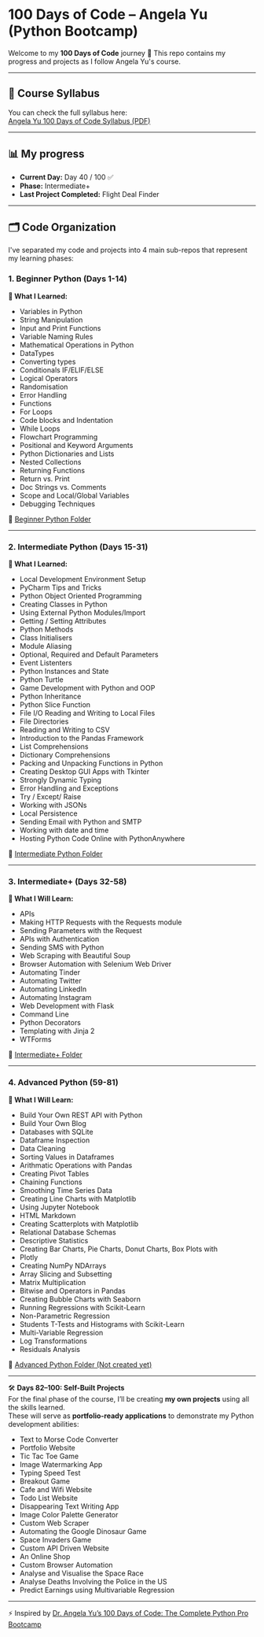 # 100 Days of Code – Angela Yu (Python Bootcamp)  
  
Welcome to my **100 Days of Code** journey 🚀
This repo contains my progress and projects as I follow Angela Yu's course.  
  
---
  
## 📄 Course Syllabus  
You can check the full syllabus here:  
[Angela Yu 100 Days of Code Syllabus (PDF)](./Syllabus+for+100+Days+of+Python.pdf)  
  
---
  
## 📊 My progress  
- **Current Day:** Day 40 / 100 ✅  
- **Phase:** Intermediate+  
- **Last Project Completed:** Flight Deal Finder
  
---
  
## 🗂️ Code Organization  
I've separated my code and projects into 4 main sub-repos that represent my learning phases:  
  
### 1. Beginner Python (Days 1-14)  
**📘 What I Learned:**  
- Variables in Python
- String Manipulation
- Input and Print Functions
- Variable Naming Rules
- Mathematical Operations in Python
- DataTypes
- Converting types
- Conditionals IF/ELIF/ELSE
- Logical Operators
- Randomisation
- Error Handling
- Functions
- For Loops
- Code blocks and Indentation
- While Loops
- Flowchart Programming
- Positional and Keyword Arguments
- Python Dictionaries and Lists
- Nested Collections
- Returning Functions
- Return vs. Print
- Doc Strings vs. Comments
- Scope and Local/Global Variables
- Debugging Techniques
  
📂 [Beginner Python Folder](./beginner-python/)  
  
---
  
### 2. Intermediate Python (Days 15-31)  
**📘 What I Learned:**  
- Local Development Environment Setup
- PyCharm Tips and Tricks
- Python Object Oriented Programming
- Creating Classes in Python
- Using External Python Modules/Import
- Getting / Setting Attributes
- Python Methods
- Class Initialisers
- Module Aliasing
- Optional, Required and Default Parameters
- Event Listenters
- Python Instances and State
- Python Turtle
- Game Development with Python and OOP
- Python Inheritance
- Python Slice Function
- File I/O Reading and Writing to Local Files
- File Directories
- Reading and Writing to CSV
- Introduction to the Pandas Framework
- List Comprehensions
- Dictionary Comprehensions
- Packing and Unpacking Functions in Python
- Creating Desktop GUI Apps with Tkinter
- Strongly Dynamic Typing
- Error Handling and Exceptions
- Try / Except/ Raise
- Working with JSONs
- Local Persistence
- Sending Email with Python and SMTP
- Working with date and time
- Hosting Python Code Online with PythonAnywhere
  
📂 [Intermediate Python Folder](./intermediate-python/)
  
---
  
### 3. Intermediate+ (Days 32-58)  
**📘 What I Will Learn:**  
- APIs
- Making HTTP Requests with the Requests module
- Sending Parameters with the Request
- APIs with Authentication
- Sending SMS with Python
- Web Scraping with Beautiful Soup
- Browser Automation with Selenium Web Driver
- Automating Tinder
- Automating Twitter
- Automating LinkedIn
- Automating Instagram
- Web Development with Flask
- Command Line
- Python Decorators
- Templating with Jinja 2
- WTForms
  
📂 [Intermediate+ Folder](./intermediate+/)  
  
---
  
### 4. Advanced Python (59-81)  
**📘 What I Will Learn:**  
- Build Your Own REST API with Python
- Build Your Own Blog
- Databases with SQLite
- Dataframe Inspection
- Data Cleaning
- Sorting Values in Dataframes
- Arithmatic Operations with Pandas
- Creating Pivot Tables
- Chaining Functions
- Smoothing Time Series Data
- Creating Line Charts with Matplotlib
- Using Jupyter Notebook
- HTML Markdown
- Creating Scatterplots with Matplotlib
- Relational Database Schemas
- Descriptive Statistics
- Creating Bar Charts, Pie Charts, Donut Charts, Box Plots with
- Plotly
- Creating NumPy NDArrays
- Array Slicing and Subsetting
- Matrix Multiplication
- Bitwise and Operators in Pandas
- Creating Bubble Charts with Seaborn
- Running Regressions with Scikit-Learn
- Non-Parametric Regression
- Students T-Tests and Histograms with Scikit-Learn
- Multi-Variable Regression
- Log Transformations
- Residuals Analysis
  
📂 [Advanced Python Folder (Not created yet)](./)  

---
  
🛠 **Days 82–100: Self-Built Projects**  
For the final phase of the course, I’ll be creating **my own projects** using all the skills learned.  
These will serve as **portfolio-ready applications** to demonstrate my Python development abilities:  
- Text to Morse Code Converter
- Portfolio Website
- Tic Tac Toe Game
- Image Watermarking App
- Typing Speed Test
- Breakout Game
- Cafe and Wifi Website
- Todo List Website
- Disappearing Text Writing App
- Image Color Palette Generator
- Custom Web Scraper
- Automating the Google Dinosaur Game
- Space Invaders Game
- Custom API Driven Website
- An Online Shop
- Custom Browser Automation
- Analyse and Visualise the Space Race
- Analyse Deaths Involving the Police in the US
- Predict Earnings using Multivariable Regression  
  
---
  
⚡ Inspired by [Dr. Angela Yu’s 100 Days of Code: The Complete Python Pro Bootcamp](https://www.udemy.com/course/100-days-of-code/) 
